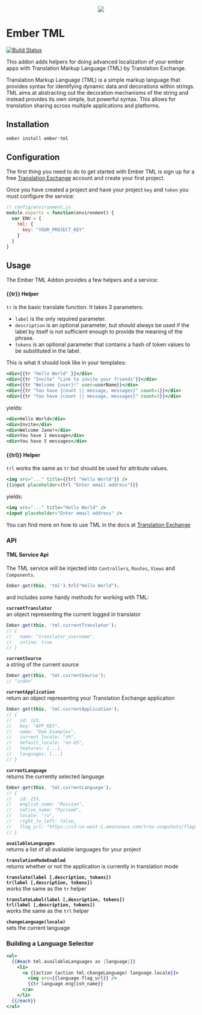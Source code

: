 
<p align="center">
  <img src="https://avatars0.githubusercontent.com/u/1316274?v=3&s=200">
</p>

Ember TML
===

[![Build Status](https://travis-ci.org/translationexchange/ember-tml.svg?branch=master)](https://travis-ci.org/translationexchange/ember-tml)

This addon adds helpers for doing advanced localization of your ember apps with Translation Markup Language (TML) by Translation Exchange.

Translation Markup Language (TML) is a simple markup language that provides syntax for identifying dynamic data and decorations within strings. TML aims at abstracting out the decoration mechanisms of the string and instead provides its own simple, but powerful syntax. This allows for translation sharing across multiple applications and platforms.


## Installation

````javascript
ember install ember-tml
````


## Configuration

The first thing you need to do to get started with Ember TML is sign up for a free [Translation Exchange](https://translationexchange.com/) account and create your first project. 

Once you have created a project and have your project `key` and `token` you must configure the service:

````javascript
// config/environment.js
module.exports = function(environment) {
  var ENV = {
    tml: {
      key: "YOUR_PROJECT_KEY"
    }
  }
}
````

## Usage

The Ember TML Addon provides a few helpers and a service:


#### {{tr}} Helper
`tr` is the basic translate function. It takes 3 parameters:

* `label` is the only required parameter.
* `description` is an optional parameter, but should always be used if the label by itself is not sufficient enough to provide the meaning of the phrase.
* `tokens` is an optional parameter that contains a hash of token values to be substituted in the label.

This is what it should look like in your templates:

````handlebars
<div>{{tr "Hello World" }}</div>
<div>{{tr "Invite" "Link to invite your friends"}}</div>
<div>{{tr "Welcome {user}!" user=userName}}</div>
<div>{{tr "You have {count || message, messages}" count=1}}</div>
<div>{{tr "You have {count || message, messages}" count=5}}</div>
````

yields:

````handlebars
<div>Hello World</div>
<div>Invite</div>
<div>Welcome Jane!</div>
<div>You have 1 message</div>
<div>You have 5 messages</div>
````

#### {{trl}} Helper
`trl` works the same as `tr` but should be used for attribute values.

````handlebars
<img src="..." title={{trl "Hello World"}} />
{{input placeholder=(trl "Enter email address")}}
````

yields:

````handlebars
<img src="..." title="Hello World" />
<input placeholder="Enter email address" />
````

You can find more on how to use TML in the docs at [Translation Exchange](https://translationexchange.com/docs/tml/basics)


### API

#### TML Service Api

The TML service will be injected into `Controllers`, `Routes`, `Views` and `Components`.

````javascript
Ember.get(this, 'tml').trl("Hello World");
````
and includes some handy methods for working with TML:

**`currentTranslator`**  
an object representing the current logged in translator
````javascript
Ember.get(this, 'tml.currentTranslator');
// {
//   name: "translator_username",
//   inline: true
// }
````

**`currentSource`**  
a string of the current source
````javascript
Ember.get(this, 'tml.currentSource');
// "index"
````

**`currentApplication`**  
return an object representing your Translation Exchange application
````javascript
Ember.get(this, 'tml.currentApplication');
// {
//   id: 123,
//   key: "APP_KEY",
//   name: "Dom Examples",
//   current_locale: "zh",
//   default_locale: "en-US",
//   features: {...},
//   languages: [...]
// }
````

**`currentLanguage`**  
returns the currently selected language
````javascript
Ember.get(this, 'tml.currentLanguage');
// {
//   id: 233,
//   english_name: "Russian",
//   native_name: "Русский",
//   locale: "ru",
//   right_to_left: false,
//   flag_url: "https://s3-us-west-1.amazonaws.com/trex-snapshots/flags/default/languages/16/ru.png"
// }
````
**`availableLanguages`**  
returns a list of all available languages for your project

**`translationModeEnabled`**  
returns whether or not the application is currently in translation mode

**`translate(label [,description, tokens])`**  
**`tr(label [,description, tokens])`**  
works the same as the `tr` helper

**`translateLabel(label [,description, tokens])`**  
**`trl(label [,description, tokens])`**  
works the same as the `trl` helper

**`changeLanguage(locale)`**  
sets the current language


### Building a Language Selector
````handlebars
<ul>
  {{#each tml.availableLanguages as |language|}}
    <li>
      <a {{action (action tml.changeLanguage) language.locale}}>
        <img src={{language.flag_url}} />
        {{tr language.english_name}}
      </a>
    </li>
  {{/each}}
</ul>
````
